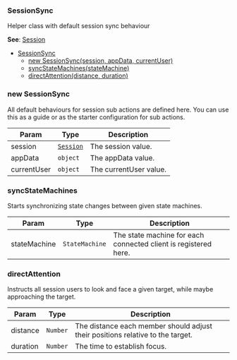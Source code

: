 <a name="SessionSync"></a>

### SessionSync
Helper class with default session sync behaviour


**See**: [Session](api/Session.md)  

* [SessionSync](#SessionSync)
    * [new SessionSync(session, appData, currentUser)](#new-SessionSync)
    * [syncStateMachines(stateMachine)](#syncStateMachines)
    * [directAttention(distance, duration)](#directAttention)

<a name="new_SessionSync_new"></a>

### new SessionSync
All default behaviours for session sub actions are defined here.You can use this as a guide or as the starter configuration for sub actions.


| Param | Type | Description |
| --- | --- | --- |
| session | <code>[Session](api/Session.md)</code> | The session value. |
| appData | <code>object</code> | The appData value. |
| currentUser | <code>object</code> | The currentUser value. |

<a name="SessionSync+syncStateMachines"></a>

### syncStateMachines
Starts synchronizing state changes between given state machines.



| Param | Type | Description |
| --- | --- | --- |
| stateMachine | <code>StateMachine</code> | The state machine for each connected client is registered here. |

<a name="SessionSync+directAttention"></a>

### directAttention
Instructs all session users to look and face a given target, while maybe approaching the target.



| Param | Type | Description |
| --- | --- | --- |
| distance | <code>Number</code> | The distance each member should adjust their positions relative to the target. |
| duration | <code>Number</code> | The time to establish focus. |

